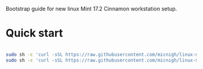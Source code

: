 Bootstrap guide for new linux Mint 17.2 Cinnamon workstation setup.

# Quick start

```bash

sudo sh -c 'curl -sSL https://raw.githubusercontent.com/micnigh/linux-mint-17-2-cinnamon-workstation-bootstrap/master/scripts/install-packages.sh | sh'; # install all packages
sudo sh -c 'curl -sSL https://raw.githubusercontent.com/micnigh/linux-mint-17-2-cinnamon-workstation-bootstrap/master/scripts/setup-user-profile.sh | sh'; # setup user profile

```
